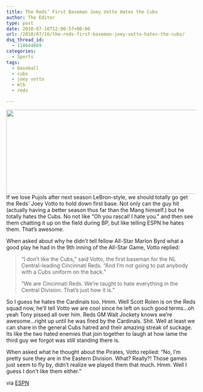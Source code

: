 ```yaml
---
title: The Reds’ First Baseman Joey Votto Hates the Cubs
author: The Editor
type: post
date: 2010-07-16T12:00:57+00:00
url: /2010/07/16/the-reds-first-baseman-joey-votto-hates-the-cubs/
dsq_thread_id:
  - 118644869
categories:
  - Sports
tags:
  - baseball
  - cubs
  - joey votto
  - mlb
  - reds

---
```

<a rel="attachment wp-att-5612" href="http://punchingkitty.com/2010/07/16/the-reds-first-baseman-joey-votto-hates-the-cubs/mlb_a_votto_580/"><img class="aligncenter size-full wp-image-5612" title="mlb_a_votto_580" src="http://media.punchingkitty.com/wordpress/2010/07/mlb_a_votto_580.jpg" alt="" width="600" height="223" /></a>If we lose Pujols after next season LeBron-style, we should totally go get the Reds&#8217; Joey Votto to hold down first base. Not only can the guy hit (actually having a better season thus far than the Mang himself.) but he totally hates the Cubs. No not like &#8220;Oh you rascal! I hate you.&#8221; and then see them chatting it up on the field during BP, but like telling ESPN he hates them. That&#8217;s awesome.

When asked about why he didn&#8217;t tell fellow All-Star Marlon Byrd what a good play he had in the 9th inning of the All-Star Game, Votto replied:

> &#8220;I don&#8217;t like the Cubs,&#8221; said Votto, the first baseman for the NL Central-leading Cincinnati Reds. &#8220;And I&#8217;m not going to pat anybody with a Cubs uniform on the back.&#8221;
> 
> &#8220;We are Cincinnati Reds. We&#8217;re taught to hate everything in the Central Division. That&#8217;s just how it is.&#8221;

So I guess he hates the Cardinals too. Hmm. Well Scott Rolen is on the Reds squad now, he&#8217;ll tell Votto we are cool since he left on such good terms&#8230;oh yeah Tony pissed all over him. Reds GM Walt Jockety knows we&#8217;re awesome&#8230;right up until he was fired by the Cardinals. Shit. Well at least we can share in the general Cubs hatred and their amazing streak of suckage. Its like the two hated enemies that join together to laugh at how lame the third guy we forgot was still standing there is.

When asked what he thought about the Pirates, Votto replied: &#8220;No, I&#8217;m pretty sure they are in the Eastern Division. What? Really?! Those games just seem to fly by, didn&#8217;t realize we played them that much. Hmm. Well I guess I don&#8217;t like them either.&#8221;

via <a href="http://sports.espn.go.com/chicago/mlb/news/story?id=5382724" target="_blank">ESPN</a>